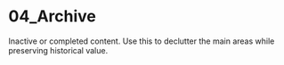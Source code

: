 # 04_Archive

Inactive or completed content. Use this to declutter the main areas while preserving historical value.
